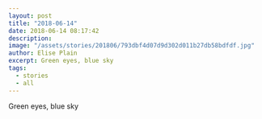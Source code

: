 ```yaml
---
layout: post
title: "2018-06-14"
date: 2018-06-14 08:17:42
description: 
image: "/assets/stories/201806/793dbf4d07d9d302d011b27db58bdfdf.jpg"
author: Elise Plain
excerpt: Green eyes, blue sky
tags: 
  - stories
  - all
---
```


Green eyes, blue sky
<p></p>
